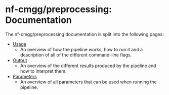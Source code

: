 # nf-cmgg/preprocessing: Documentation

The nf-cmgg/preprocessing documentation is split into the following pages:

- [Usage](usage.md)
  - An overview of how the pipeline works, how to run it and a description of all of the different command-line flags.
- [Output](output.md)
  - An overview of the different results produced by the pipeline and how to interpret them.
- [Parameters](parameters.md)
  - An overview of all parameters that can be used when running the pipeline.
  <!-- Update the parameters by running: nf-core schema docs --format markdown --output docs/parameters.md --force -->

